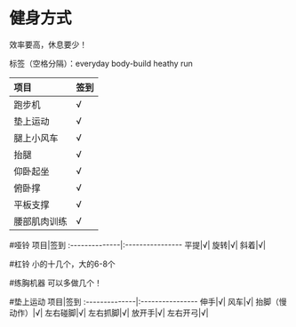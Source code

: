 ﻿# 健身方式

效率要高，休息要少！

标签（空格分隔）：everyday body-build heathy run 

项目|签到
:---------------|:---------------
跑步机|√|
垫上运动|√|
腿上小风车|√|
抬腿|√|
仰卧起坐|√|
俯卧撑|√|
平板支撑|√|
腰部肌肉训练|√|

#哑铃
项目|签到
:--------------|:----------------
平提|√|
旋转|√|
斜着|√|

#杠铃
小的十几个，大的6-8个

#练胸机器
可以多做几个！

#垫上运动
项目|签到
:--------------|:----------------
伸手|√|
风车|√|
抬脚（慢动作）|√|
左右碰脚|√|
左右抓脚|√|
放开手|√|
左右开弓|√|


